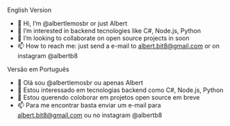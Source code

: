 English Version
- 👋 Hi, I’m @albertlemosbr or just Albert
- 👀 I’m interested in backend tecnologies like C#, Node.js, Python
- 💞️ I’m looking to collaborate on open source projects in soon
- 📫 How to reach me: just send a e-mail to albert.bit8@gmail.com or on instagram @albertb8


Versão em Português
- 👋 Olá sou @albertlemosbr ou apenas Albert
- 👀 Estou interessado em tecnologias backend como C#, Node.js, Python
- 💞️ Estou querendo coloborar em projetos open source em breve
- 📫 Para me encontrar basta enviar um e-mail para albert.bit8@gmail.com ou no instagram @albertb8

<!---
albertlemosbr/albertlemosbr is a ✨ special ✨ repository because its `README.md` (this file) appears on your GitHub profile.
You can click the Preview link to take a look at your changes.
--->

